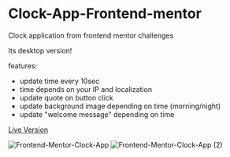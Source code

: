 # Clock-App-Frontend-mentor
Clock application from frontend mentor challenges

Its desktop version!

features: 
- update time every 10sec
- time depends on your IP and localization
- update quote on button click
- update background image depending on time (morning/night)
- update "welcome message" depending on time

[Live Version](https://bilecky.github.io/Clock-App-Frontend-mentor/)

![Frontend-Mentor-Clock-App](https://user-images.githubusercontent.com/51762310/207751825-8a903871-b8ed-4c56-b8a9-c6950c95a19c.png)
![Frontend-Mentor-Clock-App (2)](https://user-images.githubusercontent.com/51762310/207756744-3d74db48-b607-4904-b93e-659646987132.png)


